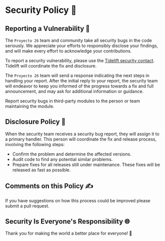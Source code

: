 # Security Policy 🚨

## Reporting a Vulnerability 🐞

The `Proyecto 26` team and community take all security bugs in the code seriously. We appreciate your efforts to responsibly disclose your findings, and will make every effort to acknowledge your contributions.

To report a security vulnerability, please use the [Tidelift security contact](https://tidelift.com/security). Tidelift will coordinate the fix and disclosure.

The `Proyecto 26` team will send a response indicating the next steps in handling your report. After the initial reply to your report, the security team will endeavor to keep you informed of the progress towards a fix and full announcement, and may ask for additional information or guidance.

Report security bugs in third-party modules to the person or team maintaining the module.

## Disclosure Policy 📢

When the security team receives a security bug report, they will assign it to a primary handler. This person will coordinate the fix and release process,
involving the following steps:

  * Confirm the problem and determine the affected versions.
  * Audit code to find any potential similar problems.
  * Prepare fixes for all releases still under maintenance. These fixes will be released as fast as possible.

## Comments on this Policy ✍

If you have suggestions on how this process could be improved please submit a pull request.

## Security Is Everyone's Responsibility 🌐

Thank you for making the world a better place for everyone! 🙏
